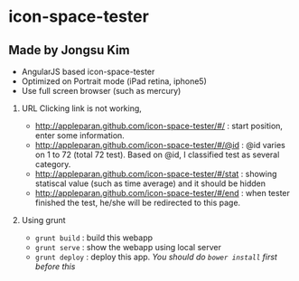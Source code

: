 icon-space-tester
==========
Made by Jongsu Kim
---

- AngularJS based icon-space-tester
- Optimized on Portrait mode (iPad retina, iphone5)
- Use full screen browser (such as mercury)

1. URL
Clicking link is not working, 
    - http://appleparan.github.com/icon-space-tester/#/ : start position, enter some information.
    - http://appleparan.github.com/icon-space-tester/#/@id : @id varies on 1 to 72 (total 72 test). Based on @id, I classified test as several category.
    - http://appleparan.github.com/icon-space-tester/#/stat : showing statiscal value (such as time average) and it should be hidden
    - http://appleparan.github.com/icon-space-tester/#/end : when tester finished the test, he/she will be redirected to this page.

2. Using grunt
    - `grunt build` : build this webapp
    - `grunt serve` : show the webapp using local server
    - `grunt deploy` : deploy this app. *You should do `bower install` first before this*
